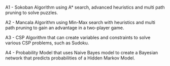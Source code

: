 A1 - Sokoban Algorithm using A* search, advanced heuristics and multi path pruning to solve puzzles.

A2 - Mancala Algorithm using Min-Max search with heuristics and multi path pruning to gain an advantage in a two-player game. 

A3 - CSP Algorithm that can create variables and constraints to solve various CSP problems, such as Sudoku. 

A4 - Probability Model that uses Naive Bayes model to create a Bayesian network that predicts probabilities of a Hidden Markov Model. 
